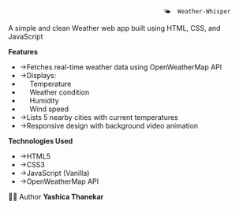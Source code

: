                                                 🌤️  Weather-Whisper
                                                
A simple and clean Weather web app built using HTML, CSS, and JavaScript


**Features**
- ->Fetches real-time weather data using OpenWeatherMap API
- ->Displays:
- &nbsp;&nbsp;&nbsp;&nbsp; Temperature
- &nbsp;&nbsp;&nbsp;&nbsp; Weather condition
- &nbsp;&nbsp;&nbsp;&nbsp; Humidity
- &nbsp;&nbsp;&nbsp;&nbsp; Wind speed
- ->Lists 5 nearby cities with current temperatures
- ->Responsive design with background video animation


**Technologies Used**
- ->HTML5
- ->CSS3
- ->JavaScript (Vanilla)
- ->OpenWeatherMap API

👩‍💻 Author
**Yashica Thanekar**
